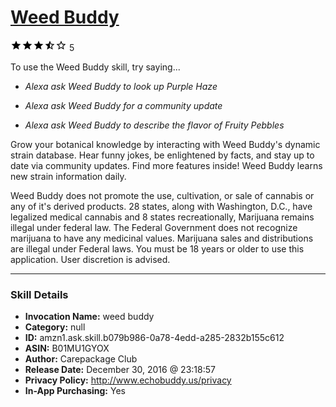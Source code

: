 # [Weed Buddy](http://alexa.amazon.com/#skills/amzn1.ask.skill.b079b986-0a78-4edd-a285-2832b155c612)
![3.3 stars](../../images/ic_star_black_18dp_1x.png)![3.3 stars](../../images/ic_star_black_18dp_1x.png)![3.3 stars](../../images/ic_star_black_18dp_1x.png)![3.3 stars](../../images/ic_star_half_black_18dp_1x.png)![3.3 stars](../../images/ic_star_border_black_18dp_1x.png) 5

To use the Weed Buddy skill, try saying...

* *Alexa ask Weed Buddy to look up Purple Haze*

* *Alexa ask Weed Buddy for a community update*

* *Alexa ask Weed Buddy to describe the flavor of Fruity Pebbles*

Grow your botanical knowledge by interacting with Weed Buddy's dynamic strain database. Hear funny jokes, be enlightened by facts, and stay up to date via community updates. Find more features inside! Weed Buddy learns new strain information daily.

Weed Buddy does not promote the use, cultivation, or sale of cannabis or any of it's derived products. 28 states, along with Washington, D.C., have legalized medical cannabis and 8 states recreationally, Marijuana remains illegal under federal law.  The Federal Government does not recognize marijuana to have any medicinal values. Marijuana sales and distributions are illegal under Federal laws. You must be 18 years or older to use this application. User discretion is advised.

***

### Skill Details

* **Invocation Name:** weed buddy
* **Category:** null
* **ID:** amzn1.ask.skill.b079b986-0a78-4edd-a285-2832b155c612
* **ASIN:** B01MU1GYOX
* **Author:** Carepackage Club
* **Release Date:** December 30, 2016 @ 23:18:57
* **Privacy Policy:** http://www.echobuddy.us/privacy
* **In-App Purchasing:** Yes
